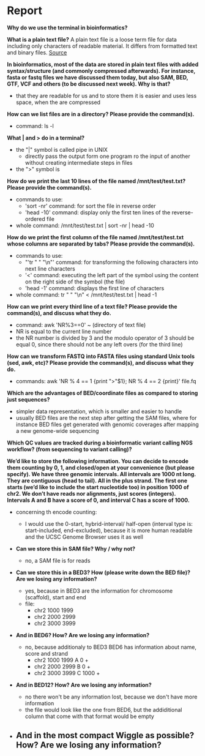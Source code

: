 # Report 

**Why do we use the terminal in bioinformatics?**


**What is a plain text file?**
A plain text file is a loose term file for data including only characters of readable material. It differs from formatted text and binary files. [Source](https://en.wikipedia.org/wiki/Plain_text)

**In bioinformatics, most of the data are stored in plain text files with added syntax/structure (and commonly compressed afterwards). For instance, fasta or fastq files we have discussed them today, but also SAM, BED, GTF, VCF and others (to be discussed next week). Why is that?**
- that they are readable for us and to store them it is easier and uses less space, when the are compressed

**How can we list files are in a directory? Please provide the command(s).**
- command: ls -l

**What | and > do in a terminal?**
- the "|" symbol is called pipe in UNIX
	- directly pass the output form one program ro the input of another without creating intermediate steps in files
- the ">" symbol is


**How do we print the last 10 lines of the file named /mnt/test/test.txt? Please provide the command(s).**
- commands to use:
	- 'sort -nr' command: for sort the file in reverse order
	- 'head -10' command: display only the first ten lines of the reverse-ordered file
- whole command: /mnt/test/test.txt | sort -nr | head -10

**How do we print the first column of the file named /mnt/test/test.txt whose columns are separated by tabs? Please provide the command(s).**
- commands to use:
	- "'tr " " "\\n"' command: for transforming the following characters into next line characters
	- '<' command: executing the left part of the symbol using the content on the right side of the symbol (the file)
	- 'head -1' command: displays the first line of characters
- whole command: tr " " "\\n" < /mnt/test/test.txt | head -1

**How can we print every third line of a text file? Please provide the command(s), and discuss what they do.**
- command: awk 'NR%3==0' ~ (directory of text file)
- NR is equal to the current line number
- the NR number is divided by 3 and the modulo operator of 3 should be equal 0, since there should not be any left overs (for the third line)

**How can we transform FASTQ into FASTA files using standard Unix tools (sed, awk, etc)? Please provide the command(s), and discuss what they do.**
- commands: awk 'NR % 4 == 1 {print ">"$1}; NR % 4 == 2 {print}' file.fq


**Which are the advantages of BED/coordinate files as compared to storing just sequences?**
- simpler data representation, which is smaller and easier to handle
- usually BED files are the next step after getting the SAM files, where for instance BED files get generated with genomic coverages after mapping a new genome-wide sequencing


**Which QC values are tracked during a bioinformatic variant calling NGS workflow? (from sequencing to variant calling)?**



**We’d like to store the following information. You can decide to encode them counting by 0, 1, and closed/open at your convenience (but please specify). We have three genomic intervals. All intervals are 1000 nt long. They are contiguous (head to tail). All in the plus strand. The first one starts (we’d like to include the start nucleotide too) in position 1000 of chr2. We don’t have reads nor alignments, just scores (integers). Intervals A and B have a score of 0, and interval C has a score of 1000.**
- concerning th encode counting:
	- I would use the 0-start, hybrid-interval/ half-open (interval type is: start-included, end-excluded), because it is more human readable and the UCSC Genome Browser uses it as well


- **Can we store this in SAM file? Why / why not?**
	- no, a SAM file is for reads

- **Can we store this in a BED3? How (please write down the BED file)? Are we losing any information?**
	- yes, because in BED3 are the information for chromosome (scaffold), start and end
	- file:
		- chr2		1000		1999
		- chr2		2000		2999
		- chr2		3000		3999


- **And in BED6? How? Are we losing any information?**
	- no, because additionaly to BED3 BED6 has information about name, score and strand
		- chr2		1000		1999		A		0		+
		- chr2		2000		2999		B		0		+
		- chr2		3000		3999		C		1000	+

- **And in BED12? How? Are we losing any information?**
	- no there won't be any information lost, because we don't have more information
	- the file would look like the one from BED6, but the addiditional column that come with that format would be empty

- **And in the most compact Wiggle as possible? How? Are we losing any information?**
	- 













